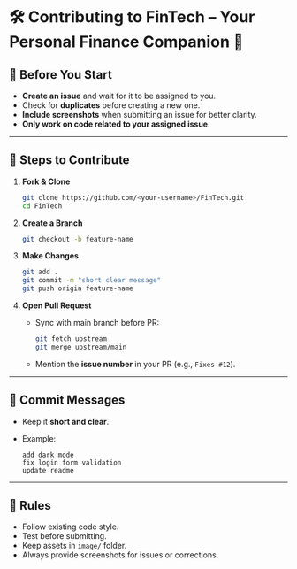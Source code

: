 # 🛠 Contributing to FinTech – Your Personal Finance Companion 🚀

## 📌 Before You Start

* **Create an issue** and wait for it to be assigned to you.
* Check for **duplicates** before creating a new one.
* **Include screenshots** when submitting an issue for better clarity.
* **Only work on code related to your assigned issue**.

---

## 🔹 Steps to Contribute

1. **Fork & Clone**
   ```bash
   git clone https://github.com/<your-username>/FinTech.git
   cd FinTech
    ````

2. **Create a Branch**

   ```bash
   git checkout -b feature-name
   ```

3. **Make Changes**

   ```bash
   git add .
   git commit -m "short clear message"
   git push origin feature-name
   ```

4. **Open Pull Request**

   * Sync with main branch before PR:

     ```bash
     git fetch upstream
     git merge upstream/main
     ```
   * Mention the **issue number** in your PR (e.g., `Fixes #12`).

---

## 📜 Commit Messages

* Keep it **short and clear**.
* Example:

  ```
  add dark mode
  fix login form validation
  update readme
  ```

---

## 📌 Rules

* Follow existing code style.
* Test before submitting.
* Keep assets in `image/` folder.
* Always provide screenshots for issues or corrections.

